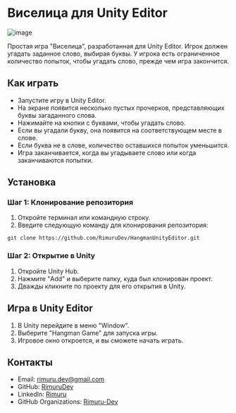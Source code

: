 ﻿# Виселица для Unity Editor

 ![image](https://github.com/RimuruDev/Unity-HangmanGameEditorWindow/assets/85500556/f5d82c78-ebe7-4d72-bc98-383853e77dd0)

Простая игра "Виселица", разработанная для Unity Editor. Игрок должен угадать заданное слово, выбирая буквы. У игрока есть ограниченное количество попыток, чтобы угадать слово, прежде чем игра закончится.

## Как играть

- Запустите игру в Unity Editor.
- На экране появится несколько пустых прочерков, представляющих буквы загаданного слова.
- Нажимайте на кнопки с буквами, чтобы угадать слово.
- Если вы угадали букву, она появится на соответствующем месте в слове.
- Если буква не в слове, количество оставшихся попыток уменьшится.
- Игра заканчивается, когда вы угадываете слово или когда заканчиваются попытки.

## Установка

### Шаг 1: Клонирование репозитория

1. Откройте терминал или командную строку.
2. Введите следующую команду для клонирования репозитория:

```text
git clone https://github.com/RimuruDev/HangmanUnityEditor.git
```

### Шаг 2: Открытие в Unity

1. Откройте Unity Hub.
2. Нажмите "Add" и выберите папку, куда был клонирован проект.
3. Дважды кликните по проекту для его открытия в Unity.

## Игра в Unity Editor

1. В Unity перейдите в меню "Window".
2. Выберите "Hangman Game" для запуска игры.
3. Игровое окно откроется, и вы сможете начать играть.

## Контакты

- Email: rimuru.dev@gmail.com
- GitHub: [RimuruDev](https://github.com/RimuruDev)
- LinkedIn: [Rimuru](https://www.linkedin.com/in/rimuru/)
- GitHub Organizations: [Rimuru-Dev](https://github.com/Rimuru-Dev)
